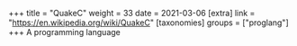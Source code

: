 +++
title = "QuakeC"
weight = 33
date = 2021-03-06
[extra]
link = "https://en.wikipedia.org/wiki/QuakeC"
[taxonomies]
groups = ["proglang"]
+++
A programming language

